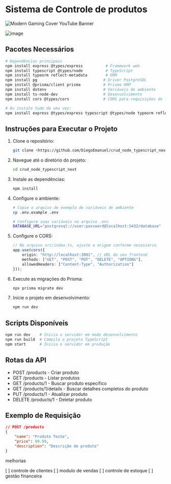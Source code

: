 ﻿# Sistema de Controle de produtos 
![Modern Gaming Cover YouTube Banner](https://github.com/user-attachments/assets/f54e3b3f-86fa-4042-8ed7-47fbd46b2a7b)

 ![image](https://github.com/user-attachments/assets/7686d14b-2b9a-4e41-8ec1-58a3fb8b194a)


## Pacotes Necessários
```bash
# Dependências principais
npm install express @types/express          # Framework web
npm install typescript @types/node          # TypeScript
npm install typeorm reflect-metadata        # ORM
npm install pg                             # Driver PostgreSQL
npm install @prisma/client prisma          # Prisma ORM
npm install dotenv                         # Variáveis de ambiente
npm install ts-node-dev                    # Desenvolvimento
npm install cors @types/cors               # CORS para requisições do frontend

# Ou instale tudo de uma vez:
npm install express @types/express typescript @types/node typeorm reflect-metadata pg @prisma/client prisma dotenv ts-node-dev cors @types/cors
```

## Instruções para Executar o Projeto
1. Clone o repositório:
   ```bash
   git clone <https://github.com/DiegoEmanuel/crud_node_typescript_next>
   ```
2. Navegue até o diretório do projeto:
   ```bash
   cd crud_node_typescript_next
   ```
3. Instale as dependências:
   ```bash
   npm install
   ```
4. Configure o ambiente:
   ```bash
   # Copie o arquivo de exemplo de variáveis de ambiente
   cp .env.example .env
   
   # Configure suas variáveis no arquivo .env
   DATABASE_URL="postgresql://user:password@localhost:5432/database"
   ```
5. Configure o CORS:
   ```typescript
   // No arquivo src/index.ts, ajuste a origem conforme necessário
   app.use(cors({
       origin: "http://localhost:3001", // URL do seu frontend
       methods: ["GET", "POST", "PUT", "DELETE", "OPTIONS"],
       allowedHeaders: ["Content-Type", "Authorization"]
   }));
   ```
6. Execute as migrações do Prisma:
   ```bash
   npx prisma migrate dev
   ```
7. Inicie o projeto em desenvolvimento:
   ```bash
   npm run dev
   ```

## Scripts Disponíveis
```bash
npm run dev    # Inicia o servidor em modo desenvolvimento
npm run build  # Compila o projeto TypeScript
npm start      # Inicia o servidor em produção
```

## Rotas da API
- POST /products   - Criar produto
- GET /products    - Listar produtos
- GET /products/1  - Buscar produto específico
- GET /products/1/details  - Buscar detalhes completos do produto
- PUT /products/1  - Atualizar produto
- DELETE /products/1 - Deletar produto

## Exemplo de Requisição
```json
// POST /products
{
    "name": "Produto Teste",
    "price": 99.99,
    "description": "Descrição do produto"
}
```

melhorias 

[ ] controle de clientes
[ ] modulo de vendas
[ ] controle de estoque
[ ] gestão financeira 

